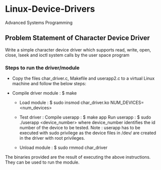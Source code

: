 # Linux-Device-Drivers
Advanced Systems Programming

## Problem Statement of Character Device Driver

Write a simple character device driver which supports read, write, open, close, lseek and ioctl system calls by the user space program

### Steps to run the driver/module

- Copy the files char_driver.c, Makefile and userapp2.c to a virtual Linux machine and follow the below steps:

- Compile driver module : $ make

   - Load module : $ sudo insmod char_driver.ko NUM_DEVICES=<num_devices>

    - Test driver :
        Compile userapp : $ make app
        Run userapp : $ sudo ./userapp <device_number> where device_number identifies the id number of the device to be tested.
        Note : userapp has to be executed with sudo privilege as the device files in /dev/ are created in the driver with root privileges.

   -  Unload module : $ sudo rmmod char_driver

The binaries provided are the result of executing the above instructions. They can be used to run the module.
